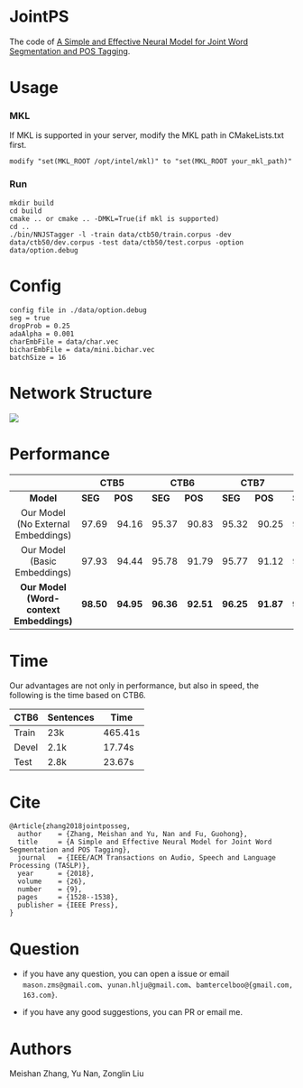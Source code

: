 # JointPS
The code of [A Simple and Effective Neural Model for Joint Word Segmentation and POS Tagging](https://ieeexplore.ieee.org/stamp/stamp.jsp?tp=&arnumber=8351918).

# Usage  

### MKL
If MKL is supported in your server,  modify the MKL path in CMakeLists.txt first.
 
	modify "set(MKL_ROOT /opt/intel/mkl)" to "set(MKL_ROOT your_mkl_path)"

### Run

	mkdir build
	cd build
	cmake .. or cmake .. -DMKL=True(if mkl is supported)
	cd ..
	./bin/NNJSTagger -l -train data/ctb50/train.corpus -dev data/ctb50/dev.corpus -test data/ctb50/test.corpus -option data/option.debug


# Config
	config file in ./data/option.debug
	seg = true
	dropProb = 0.25
	adaAlpha = 0.001
	charEmbFile = data/char.vec
	bicharEmbFile = data/mini.bichar.vec
	batchSize = 16

# Network Structure
![](https://i.imgur.com/wIAMutu.png)

# Performance

|  | CTB5 | CTB6 | CTB7 | PKU | NCC |   
| :----------: | ---------- | ---------- | ---------- | ---------- | ---------- |     
| **Model** | **SEG**&nbsp;&nbsp;&nbsp;&nbsp;&nbsp;&nbsp;**POS** | **SEG**&nbsp;&nbsp;&nbsp;&nbsp;&nbsp;&nbsp;**POS** | **SEG**&nbsp;&nbsp;&nbsp;&nbsp;&nbsp;&nbsp;**POS** | **SEG**&nbsp;&nbsp;&nbsp;&nbsp;&nbsp;&nbsp;**POS** |  **SEG**&nbsp;&nbsp;&nbsp;&nbsp;&nbsp;&nbsp;**POS** |  
| Our Model (No External Embeddings)  | 97.69&nbsp;&nbsp;&nbsp;&nbsp;94.16 | 95.37&nbsp;&nbsp;&nbsp;&nbsp;90.83 | 95.32&nbsp;&nbsp;&nbsp;&nbsp;90.25 | 95.22&nbsp;&nbsp;&nbsp;&nbsp;92.62 | 93.97&nbsp;&nbsp;&nbsp;&nbsp;89.47 |     
| Our Model (Basic Embeddings)  | 97.93&nbsp;&nbsp;&nbsp;&nbsp;94.44 | 95.78&nbsp;&nbsp;&nbsp;&nbsp;91.79 | 95.77&nbsp;&nbsp;&nbsp;&nbsp;91.12 | 95.82&nbsp;&nbsp;&nbsp;&nbsp;93.42 | 94.52&nbsp;&nbsp;&nbsp;&nbsp;89.82 |      
|**Our Model (Word-context Embeddings)**   | **98.50**&nbsp;&nbsp;&nbsp;&nbsp;**94.95** |**96.36**&nbsp;&nbsp;&nbsp;&nbsp;**92.51** | **96.25**&nbsp;&nbsp;&nbsp;&nbsp;**91.87** | **96.35**&nbsp;&nbsp;&nbsp;&nbsp;**94.14** | **95.30**&nbsp;&nbsp;&nbsp;&nbsp;**90.42** |      

# Time
Our advantages are not only in performance, but also in speed, the following is the time based on CTB6.

| CTB6 | Sentences | Time |  
| ------------ | ------------ | ------------ |  
| Train | 23k | 465.41s |  
| Devel | 2.1k | 17.74s |  
| Test | 2.8k | 23.67s |  


# Cite
	@Article{zhang2018jointposseg,  
	  author    = {Zhang, Meishan and Yu, Nan and Fu, Guohong},  
	  title     = {A Simple and Effective Neural Model for Joint Word Segmentation and POS Tagging},  
	  journal   = {IEEE/ACM Transactions on Audio, Speech and Language Processing (TASLP)},  
	  year      = {2018},  
	  volume    = {26},  
	  number    = {9},
	  pages     = {1528--1538},
	  publisher = {IEEE Press},
	}

# Question #
- if you have any question, you can open a issue or email `mason.zms@gmail.com`、`yunan.hlju@gmail.com`、`bamtercelboo@{gmail.com, 163.com}`.

- if you have any good suggestions, you can PR or email me.

# Authors #
Meishan Zhang, Yu Nan, Zonglin Liu